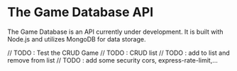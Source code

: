 # The Game Database API

The Game Database is an API currently under development. It is built with Node.js and utilizes MongoDB for data storage.

// TODO : Test the CRUD Game
// TODO : CRUD list
// TODO : add to list and remove from list
// TODO : add some security cors, express-rate-limit,...